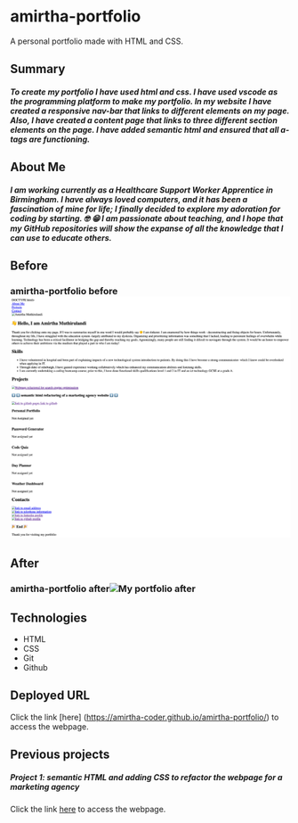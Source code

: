 # amirtha-portfolio
A personal portfolio made with HTML and CSS. 


## Summary

##### To create my portfolio I have used html and css. I have used vscode as the programming platform to make my portfolio. In my website I have created a responsive nav-bar that links to different elements on my page. Also, I have created a content page that links to three different section elements on the page. I have added semantic html and ensured that all a-tags are functioning.

## About Me

##### I am working currently as a Healthcare Support Worker Apprentice in Birmingham. I have always loved computers, and it has been a fascination of mine for life; I finally decided to explore my adoration for coding by starting. :nerd_face: :grin: I am passionate about teaching, and I hope that my GitHub repositories will show the expanse of all the knowledge that I can use to educate others.

## Before

### amirtha-portfolio  before![My portfolio before](./assets/images/amirtha-portfolio%20before.png "before")

## After

### amirtha-portfolio after![ My portfolio after](./assets/images/amirtha-portfolio%20after.png "after")

## Technologies

- HTML
- CSS
- Git
- Github

## Deployed URL 

Click the link [here] (https://amirtha-coder.github.io/amirtha-portfolio/) to access the webpage.

## Previous projects

##### Project 1: semantic HTML and adding CSS to refactor the webpage for a marketing agency 

Click the link [here](https://winner-am1.github.io/semantic_html_refactor/) to access the webpage.

